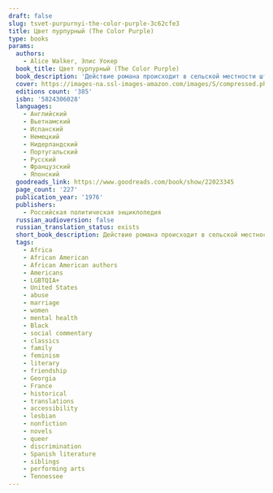 ```yaml
---
draft: false
slug: tsvet-purpurnyi-the-color-purple-3c62cfe3
title: Цвет пурпурный (The Color Purple)
type: books
params:
  authors:
    - Alice Walker, Элис Уокер
  book_title: Цвет пурпурный (The Color Purple)
  book_description: 'Действие романа происходит в сельской местности штата Джорджия в 30-е годы ХХ века. На самой нижней ступени общества - чернокожие женщины. Жизнь то и дело подтверждает эту незыблемую истину. Элис Уокер без обиняков говорит о насилии, глумлении, о том, о чём стараются молчать. Life wasn''t easy for Celie. But she knew how to survive, needing little to get by.Then her husband''s lover, a flamboyant blues singer, barreled into her world and gave Celie the courage to ask for more - to laugh, to play, and finally - to love.'
  cover: https://images-na.ssl-images-amazon.com/images/S/compressed.photo.goodreads.com/books/1554483387i/22023345.jpg
  editions count: '385'
  isbn: '5824306028'
  languages:
    - Английский
    - Вьетнамский
    - Испанский
    - Немецкий
    - Нидерландский
    - Португальский
    - Русский
    - Французский
    - Японский
  goodreads_link: https://www.goodreads.com/book/show/22023345
  page_count: '227'
  publication_year: '1976'
  publishers:
    - Российская политическая энциклопедия
  russian_audioversion: false
  russian_translation_status: exists
  short_book_description: Действие романа происходит в сельской местности штата Джорджия в 30-е годы ХХ века. На самой нижней ступени общества - чернокожие женщины…
  tags:
    - Africa
    - African American
    - African American authors
    - Americans
    - LGBTQIA+
    - United States
    - abuse
    - marriage
    - women
    - mental health
    - Black
    - social commentary
    - classics
    - family
    - feminism
    - literary
    - friendship
    - Georgia
    - France
    - historical
    - translations
    - accessibility
    - lesbian
    - nonfiction
    - novels
    - queer
    - discrimination
    - Spanish literature
    - siblings
    - performing arts
    - Tennessee
---
```


